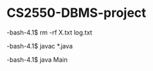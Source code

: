 # CS2550-DBMS-project

-bash-4.1$ rm -rf X.txt log.txt

-bash-4.1$ javac *.java

-bash-4.1$ java Main
